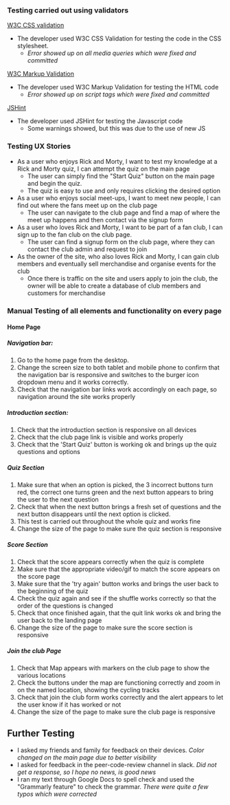 ### Testing carried out using validators

[W3C CSS validation](https://jigsaw.w3.org/css-validator/)
  * The developer used W3C CSS Validation for testing the code in the CSS stylesheet.
    *  *Error showed up on all media queries which were fixed and committed*
  
[W3C Markup Validation](https://validator.w3.org/)
  * The developer used W3C Markup Validation for testing the HTML code
    * *Error showed up on script tags which were fixed and committed*

[JSHint](https://jshint.com/)
* The developer used JSHint for testing the Javascript code
  * Some warnings showed, but this was due to the use of new JS
  

### Testing UX Stories

* As a user who enjoys Rick and Morty, I want to test my knowledge at a Rick and Morty quiz, I can attempt the quiz on the main page
  * The user can simply find the "Start Quiz" button on the main page and begin the quiz.
  * The quiz is easy to use and only requires clicking the desired option
* As a user who enjoys social meet-ups, I want to meet new people, I can find out where the fans meet up on the club page
  * The user can navigate to the club page and find a map of where the meet up happens and then contact via the signup form
* As a user who loves Rick and Morty, I want to be part of a fan club, I can sign up to the fan club on the club page.
  * The user can find a signup form on the club page, where they can contact the club admin and request to join
* As the owner of the site, who also loves Rick and Morty, I can gain club members and eventually sell merchandise and organise events for the club
  * Once there is traffic on the site and users apply to join the club, the owner will be able to create a database of club members and customers for merchandise

### Manual Testing of all elements and functionality on every page

#### Home Page

##### Navigation bar:
  1. Go to the home page from the desktop.
  2. Change the screen size to both tablet and mobile phone to confirm that the navigation bar is responsive and switches to the burger icon dropdown menu and it works correctly.
  3. Check that the navigation bar links work accordingly on each page, so navigation around the site works properly

##### Introduction section:
  1. Check that the introduction section is responsive on all devices
  2. Check that the club page link is visible and works properly
  3. Check that the 'Start Quiz' button is working ok and brings up the quiz questions and options

##### Quiz Section
  1. Make sure that when an option is picked, the 3 incorrect buttons turn red, the correct one turns green and the next button appears to bring the user to the next question
  2. Check that when the next button brings a fresh set of questions and the next button disappears until the next option is clicked.
  3. This test is carried out throughout the whole quiz and works fine
  4. Change the size of the page to make sure the quiz section is responsive

##### Score Section
  1. Check that the score appears correctly when the quiz is complete
  2. Make sure that the appropriate video/gif to match the score appears on the score page
  3. Make sure that the 'try again' button works and brings the user back to the beginning of the quiz
  4. Check the quiz again and see if the shuffle works correctly so that the order of the questions is changed
  5. Check that once finished again, that the quit link works ok and bring the user back to the landing page
  6. Change the size of the page to make sure the score section is responsive

##### Join the club Page
1.  Check that Map appears with markers on the club page to show the various locations
2.  Check the buttons under the map are functioning correctly and zoom in on the named location, showing the cycling tracks
3.  Check that join the club form works correctly and the alert appears to let the user know if it has worked or not
4.  Change the size of the page to make sure the club page is responsive

## Further Testing

* I asked my friends and family for feedback on their devices. *Color changed on the main page due to better visibility*
* I asked for feedback in the peer-code-review channel in slack. *Did not get a response, so I hope no news, is good news*
* I ran my text through Google Docs to spell check and used the "Grammarly feature" to check the grammar. *There were quite a few typos which were corrected*
